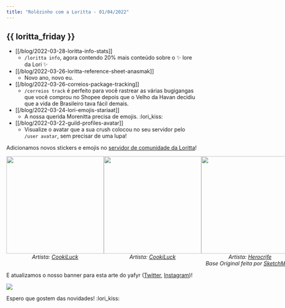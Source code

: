 ```yaml
---
title: "Rolêzinho com a Loritta - 01/04/2022"
---
```

{{ loritta_friday }}
---
* [[/blog/2022-03-28-loritta-info-stats]]
  * `/loritta info`, agora contendo 20% mais conteúdo sobre o ✨ lore da Lori ✨
* [[/blog/2022-03-26-loritta-reference-sheet-anasmak]]
  * Novo ano, novo eu.
* [[/blog/2022-03-26-correios-package-tracking]]
  * `/correios track` é perfeito para você rastrear as várias bugigangas que você comprou no Shopee depois que o Velho da Havan decidiu que a vida de Brasileiro tava fácil demais.
* [[/blog/2022-03-24-lori-emojis-stariaat]]
  * A nossa querida Morenitta precisa de emojis. :lori_kiss:
* [[/blog/2022-03-22-guild-profiles-avatar]]
  * Visualize o avatar que a sua crush colocou no seu servidor pelo `/user avatar`, sem precisar de uma lupa!

Adicionamos novos stickers e emojis no [servidor de comunidade da Loritta](https://discord.gg/lori)!

<div style="display: flex; justify-content: space-evenly;">

<div style="text-align: center;">
<img width="256" height="256" src="/v3/assets/img/stickers/lori_cocielo_bom_dia.png">
<div>
<i>Artista: <a href="https://twitter.com/cookiluart_">CookiLuck</a></i>
</div>
</div>

<div style="text-align: center;">
<img width="256" height="256" src="/v3/assets/img/stickers/lori_fofoca.png">
<div>
<i>Artista: <a href="https://twitter.com/cookiluart_">CookiLuck</a></i>
</div>
</div>

<div style="text-align: center;">
<img width="256" height="256" src="/v3/assets/img/emotes/lori_lick.gif">
<div>
<i>Artista: <a href="https://twitter.com/herocrife">Herocrife</a></i>
</div>
<div>
<i>Base Original feita por <a href="https://www.deviantart.com/sketchmichi/art/Lick-icon-base-201253097">SketchMichi</a></i>
</div>
</div>

</div>

E atualizamos o nosso banner para esta arte do yafyr ([Twitter](https://twitter.com/yafyr), [Instagram](https://instagram.com/yafyr))!

<img src="/v3/assets/img/sonhos/lori_space.gif" style="max-height: 50vh;
width: auto;
margin: auto;
text-align: center;
display: block;
max-width: 100%;">

Espero que gostem das novidades! :lori_kiss: